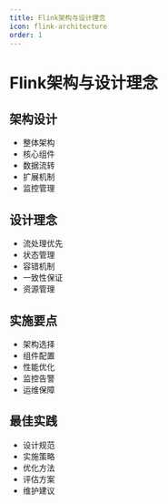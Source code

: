 ```yaml
---
title: Flink架构与设计理念
icon: flink-architecture
order: 1
---
```


# Flink架构与设计理念

## 架构设计
- 整体架构
- 核心组件
- 数据流转
- 扩展机制
- 监控管理

## 设计理念
- 流处理优先
- 状态管理
- 容错机制
- 一致性保证
- 资源管理

## 实施要点
- 架构选择
- 组件配置
- 性能优化
- 监控告警
- 运维保障

## 最佳实践
- 设计规范
- 实施策略
- 优化方法
- 评估方案
- 维护建议
